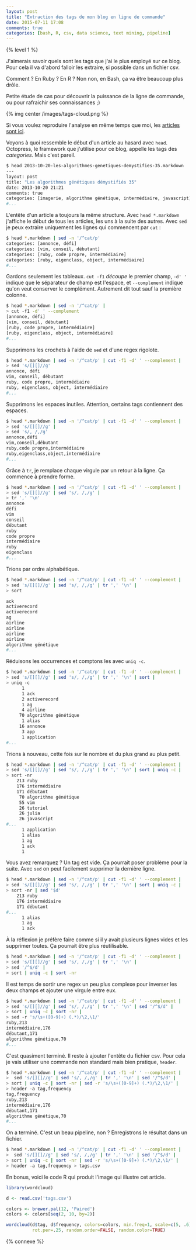 ```yaml
---
layout: post
title: "Extraction des tags de mon blog en ligne de commande"
date: 2015-07-11 17:08
comments: true
categories: [bash, R, csv, data science, text mining, pipeline]
---
```


{% level 1 %}

J'aimerais savoir quels sont les tags que j'ai le plus employé sur ce blog.
Pour cela il va d'abord falloir les extraire, si possible dans un fichier csv.

Comment ? En Ruby ? En R ? Non non, en Bash, ça va être beaucoup plus drôle.

Petite étude de cas pour découvrir la puissance de la ligne de commande, ou
pour rafraichir ses connaissances ;)

{% img center /images/tags-cloud.png %}

<!-- more -->

Si vous voulez reproduire l'analyse en même temps que moi, les
[articles sont ici](https://github.com/lkdjiin/lkdjiin.github.io/tree/source/source/_posts).

Voyons à quoi ressemble le début d'un article au hasard avec `head`.
Octopress, le framework que j'utilise pour ce blog, appelle les tags des
*categories*. Mais c'est pareil.

``` bash
$ head 2013-10-20-les-algorithmes-genetiques-demystifies-35.markdown
---
layout: post
title: "Les algorithmes génétiques démystifiés 35"
date: 2013-10-20 21:21
comments: true
categories: [imagerie, algorithme génétique, intermédiaire, javascript]
#...
```

L'entête d'un article a toujours la même structure. Avec `head *.markdown`
j'affiche le début de tous les articles, les uns à la suite des autres.
Avec `sed` je peux extraire uniquement les lignes qui commencent par `cat` :

``` bash
$ head *.markdown | sed -n '/^cat/p'
categories: [annonce, défi]
categories: [vim, conseil, débutant]
categories: [ruby, code propre, intermédiaire]
categories: [ruby, eigenclass, object, intermédiaire]
#...
```

Gardons seulement les tableaux. `cut -f1` *découpe* le premier champ, `-d' '`
indique que le séparateur de champ est l'espace, et `--complement` indique
qu'on veut conserver le complément. Autrement dit tout sauf la première
colonne.

``` bash
$ head *.markdown | sed -n '/^cat/p' |
> cut -f1 -d' ' --complement
[annonce, défi]
[vim, conseil, débutant]
[ruby, code propre, intermédiaire]
[ruby, eigenclass, object, intermédiaire]
#...
```

Supprimons les crochets à l'aide de `sed` et d'une regex rigolote.

``` bash
$ head *.markdown | sed -n '/^cat/p' | cut -f1 -d' ' --complement |
> sed 's/[][]//g'
annonce, défi
vim, conseil, débutant
ruby, code propre, intermédiaire
ruby, eigenclass, object, intermédiaire
#...
```

Supprimons les espaces inutiles. Attention, certains tags contiennent des
espaces.

``` bash
$ head *.markdown | sed -n '/^cat/p' | cut -f1 -d' ' --complement |
> sed 's/[][]//g' |
> sed 's/, /,/g'
annonce,défi
vim,conseil,débutant
ruby,code propre,intermédiaire
ruby,eigenclass,object,intermédiaire
#...
```

Grâce à `tr`, je remplace chaque virgule par un retour à la ligne. Ça
commence à prendre forme.

``` bash
$ head *.markdown | sed -n '/^cat/p' | cut -f1 -d' ' --complement |
> sed 's/[][]//g' | sed 's/, /,/g' |
> tr ',' '\n'
annonce
défi
vim
conseil
débutant
ruby
code propre
intermédiaire
ruby
eigenclass
#...
```

Trions par ordre alphabétique.

``` bash
$ head *.markdown | sed -n '/^cat/p' | cut -f1 -d' ' --complement |
> sed 's/[][]//g' | sed 's/, /,/g' | tr ',' '\n' |
> sort

ack
activerecord
activerecord
ag
airline
airline
airline
airline
algorithme génétique
#...
```

Réduisons les occurrences et comptons les avec `uniq -c`.

``` bash
$ head *.markdown | sed -n '/^cat/p' | cut -f1 -d' ' --complement |
> sed 's/[][]//g' | sed 's/, /,/g' | tr ',' '\n' | sort |
> uniq -c
      1 
      1 ack
      2 activerecord
      1 ag
      4 airline
     70 algorithme génétique
      1 alias
     16 annonce
      3 app
      1 application
#...
```

Trions à nouveau, cette fois sur le nombre et du plus grand au plus petit.

``` bash
$ head *.markdown | sed -n '/^cat/p' | cut -f1 -d' ' --complement |
> sed 's/[][]//g' | sed 's/, /,/g' | tr ',' '\n' | sort | uniq -c |
> sort -nr
    213 ruby
    176 intermédiaire
    171 débutant
     70 algorithme génétique
     55 vim
     26 tutoriel
     26 julia
     26 javascript
#...
      1 application
      1 alias
      1 ag
      1 ack
      1 
```

Vous avez remarquez ? Un tag est vide. Ça pourrait poser problème pour la
suite. Avec `sed` on peut facilement supprimer la dernière ligne.

``` bash
$ head *.markdown | sed -n '/^cat/p' | cut -f1 -d' ' --complement |
> sed 's/[][]//g' | sed 's/, /,/g' | tr ',' '\n' | sort | uniq -c |
> sort -nr | sed '$d'
    213 ruby
    176 intermédiaire
    171 débutant
#...
      1 alias
      1 ag
      1 ack
```

À la réflexion je préfère faire comme si il y avait plusieurs lignes vides et
les supprimer toutes. Ça pourrait être plus réutilisable.

``` bash
$ head *.markdown | sed -n '/^cat/p' | cut -f1 -d' ' --complement |
> sed 's/[][]//g' | sed 's/, /,/g' | tr ',' '\n' |
> sed '/^$/d' |
> sort | uniq -c | sort -nr
```

Il est temps de sortir une regex un peu plus complexe pour inverser les deux
champs et ajouter une virgule entre eux.

``` bash
$ head *.markdown | sed -n '/^cat/p' | cut -f1 -d' ' --complement |
> sed 's/[][]//g' | sed 's/, /,/g' | tr ',' '\n' | sed '/^$/d' |
> sort | uniq -c | sort -nr |
> sed -r 's/\s+([0-9]+) (.*)/\2,\1/'
ruby,213
intermédiaire,176
débutant,171
algorithme génétique,70
#...
```

C'est quasiment terminé. Il reste à ajouter l'entête du fichier csv. Pour cela
je vais utiliser une commande non standard mais bien pratique, `header`.

``` bash
$ head *.markdown | sed -n '/^cat/p' | cut -f1 -d' ' --complement |
>  sed 's/[][]//g' | sed 's/, /,/g' | tr ',' '\n' | sed '/^$/d' |
> sort | uniq -c | sort -nr | sed -r 's/\s+([0-9]+) (.*)/\2,\1/' |
> header -a tag,frequency
tag,frequency
ruby,213
intermédiaire,176
débutant,171
algorithme génétique,70
#...
```

On a terminé. C'est un beau pipeline, non ? Enregistrons le résultat dans un
fichier.

``` bash
$ head *.markdown | sed -n '/^cat/p' | cut -f1 -d' ' --complement |
>  sed 's/[][]//g' | sed 's/, /,/g' | tr ',' '\n' | sed '/^$/d' |
> sort | uniq -c | sort -nr | sed -r 's/\s+([0-9]+) (.*)/\2,\1/' |
> header -a tag,frequency > tags.csv
```

En bonus, voici le code R qui produit l'image qui illustre cet article.

``` r
library(wordcloud)

d <- read.csv('tags.csv')

colors <- brewer.pal(12, 'Paired')
colors <- colors[seq(2, 10, by=2)]

wordcloud(d$tag, d$frequency, colors=colors, min.freq=1, scale=c(5, .6),
          rot.per=.25, random.order=FALSE, random.color=TRUE)
```

{% connexe %}
